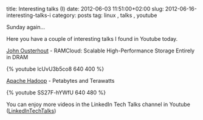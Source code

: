 title: Interesting talks (I)
date: 2012-06-03 11:51:00+02:00
slug: 2012-06-16-interesting-talks-i
category: posts
tag: linux , talks , youtube

Sunday again...

Here you have a couple of interesting talks I found in Youtube today.


[John Ousterhout](http://en.wikipedia.org/wiki/John_Ousterhout) - RAMCloud: Scalable High-Performance Storage Entirely in DRAM

{% youtube lcUvU3b5co8 640 400 %}

[Apache Hadoop](http://en.wikipedia.org/wiki/Apache_Hadoop) - Petabytes and Terawatts

{% youtube SS27F-hYWfU 640 480 %}

You can enjoy more videos in the LinkedIn Tech Talks channel in Youtube ([LinkedInTechTalks](http://www.youtube.com/user/LinkedInTechTalks?feature=watch))
